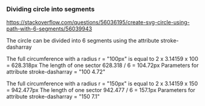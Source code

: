 ### Dividing circle into segments

https://stackoverflow.com/questions/56036195/create-svg-circle-using-path-with-6-segments/56039943

The circle can be divided into 6 segments using the attribute stroke-dasharray

The full circumference with a radius r = "100px" is equal to 2 x 3.14159 x 100 = 628.318px
The length of one sector 628.318 / 6 = 104.72px
Parameters for attribute stroke-dasharray = "100 4.72"

The full circumference with a radius r = "150px" is equal to 2 x 3.14159 x 150 = 942.477px
The length of one sector 942.477 / 6 = 157.1px
Parameters for attribute stroke-dasharray = "150 7.1"